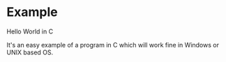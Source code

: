 # Example
Hello World in C

It's an easy example of a program in C which will work fine in Windows or UNIX based OS.
